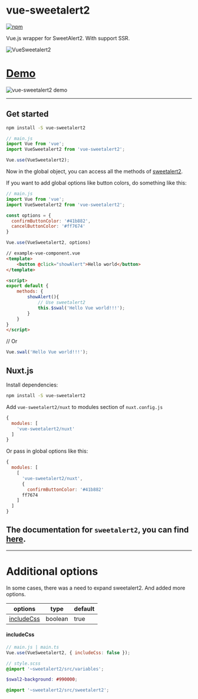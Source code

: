 # vue-sweetalert2

[![npm](https://img.shields.io/npm/v/vue-sweetalert2.svg)](https://www.npmjs.com/package/vue-sweetalert2)

Vue.js wrapper for SweetAlert2. With support SSR.

![VueSweetalert2](assets/logo.png)

# [Demo](https://avil13.github.io/vue-sweetalert2/)

![vue-sweetalert2 demo](assets/vue-sweetalert2.gif)

---

## Get started


```bash
npm install -S vue-sweetalert2
```


```js
// main.js
import Vue from 'vue';
import VueSweetalert2 from 'vue-sweetalert2';

Vue.use(VueSweetalert2);
```

Now in the global object, you can access all the methods of [sweetalert2](https://github.com/limonte/sweetalert2).

If you want to add global options like button colors, do something like this:
```js
// main.js
import Vue from 'vue';
import VueSweetalert2 from 'vue-sweetalert2';

const options = {
  confirmButtonColor: '#41b882',
  cancelButtonColor: '#ff7674'
}

Vue.use(VueSweetalert2, options)
```


```html
// example-vue-component.vue
<template>
    <button @click="showAlert">Hello world</button>
</template>

<script>
export default {
    methods: {
        showAlert(){
            // Use sweetalert2
            this.$swal('Hello Vue world!!!');
        }
    }
}
</script>
```

// Or
```js
Vue.swal('Hello Vue world!!!');
```

## Nuxt.js

Install dependencies:

```bash
npm install -S vue-sweetalert2
```

Add `vue-sweetalert2/nuxt` to modules section of `nuxt.config.js`

```js
{
  modules: [
    'vue-sweetalert2/nuxt'
  ]
}
```

Or pass in global options like this:

```js
{
  modules: [
    [
      'vue-sweetalert2/nuxt',
      {
        confirmButtonColor: '#41b882'
      ff7674
    ]
  ]
}
```


## The documentation for `sweetalert2`, you can find [here](https://sweetalert2.github.io/).

---

# Additional options

In some cases, there was a need to expand sweetalert2. And added more options.

| options | type | default |
|--- |--- |--- |
| [includeCss](#includecss) | boolean | true |

#### includeCss

```js
// main.js | main.ts
Vue.use(VueSweetalert2, { includeCss: false });
```

```scss
// style.scss
@import '~sweetalert2/src/variables';

$swal2-background: #990000;

@import '~sweetalert2/src/sweetalert2';
```

